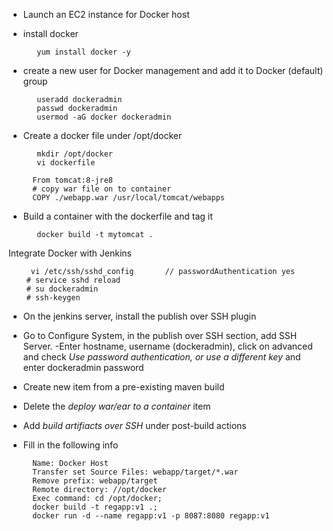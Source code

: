 - Launch an EC2 instance for Docker host
- install docker
    
         yum install docker -y

- create a new user for Docker management and add it to Docker (default) group

         useradd dockeradmin
         passwd dockeradmin
         usermod -aG docker dockeradmin


- Create a docker file under /opt/docker

        
         mkdir /opt/docker
         vi dockerfile
        
        From tomcat:8-jre8 
        # copy war file on to container 
        COPY ./webapp.war /usr/local/tomcat/webapps


        

- Build a container with the dockerfile and tag it
        
         docker build -t mytomcat .

Integrate Docker with Jenkins 


        
         vi /etc/ssh/sshd_config       // passwordAuthentication yes
        # service sshd reload
        # su dockeradmin
        # ssh-keygen


- On the jenkins server, install the publish over SSH plugin
- Go to Configure System, in the publish over SSH section, add SSH Server.
-Enter hostname, username (dockeradmin), click on advanced and check *Use password authentication, or use a different key* and enter dockeradmin password

- Create new item from a pre-existing maven build
- Delete the *deploy war/ear to a container* item
- Add *build artifiacts over SSH* under post-build actions
- Fill in the following info 
        
        Name: Docker Host
        Transfer set Source Files: webapp/target/*.war
        Remove prefix: webapp/target
        Remote directory: //opt/docker
        Exec command: cd /opt/docker;
        docker build -t regapp:v1 .;
        docker run -d --name regapp:v1 -p 8087:8080 regapp:v1

